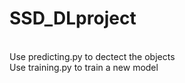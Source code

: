 # SSD_DLproject
<br /> Use predicting.py to dectect the objects
<br /> Use training.py to train a new model
